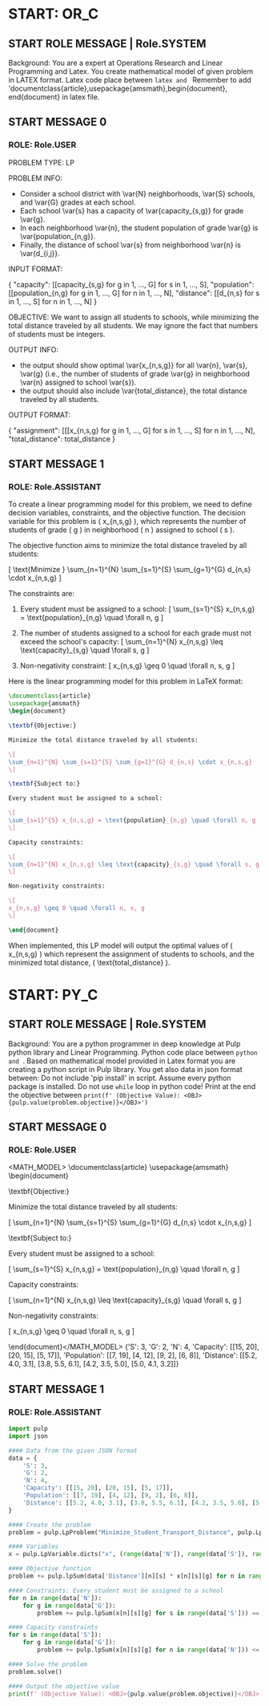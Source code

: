 # START: OR_C 
## START ROLE MESSAGE | Role.SYSTEM 
Background: You are a expert at Operations Research and Linear Programming and Latex. You create mathematical model of given problem in LATEX format. Latex code place between ```latex and ``` Remember to add 'documentclass{article},usepackage{amsmath},begin{document}, end{document} in latex file. 
## START MESSAGE 0 
### ROLE: Role.USER
<DESCRIPTION>
PROBLEM TYPE: LP

PROBLEM INFO: 

- Consider a school district with \var{N} neighborhoods, \var{S} schools, and \var{G} grades at each school.
- Each school \var{s} has a capacity of \var{capacity_{s,g}} for grade \var{g}. 
- In each neighborhood \var{n}, the student population of grade \var{g} is \var{population_{n,g}}. 
- Finally, the distance of school \var{s} from neighborhood \var{n} is \var{d_{i,j}}.

INPUT FORMAT: 

{
    "capacity": [[capacity_{s,g} for g in 1, ..., G] for s in 1, ..., S],
    "population": [[population_{n,g} for g in 1, ..., G] for n in 1, ..., N],
    "distance": [[d_{n,s} for s in 1, ..., S] for n in 1, ..., N]
}

OBJECTIVE: We want to assign all students to schools, while minimizing the total distance traveled by all students. We may ignore the fact that numbers of students must be integers.

OUTPUT INFO:
- the output should show optimal \var{x_{n,s,g}} for all \var{n}, \var{s}, \var{g} (i.e., the number of students of grade \var{g} in neighborhood \var{n} assigned to school \var{s}).
- the output should also include \var{total_distance}, the total distance traveled by all students.

OUTPUT FORMAT:

{
    "assignment": [[[x_{n,s,g} for g in 1, ..., G] for s in 1, ..., S] for n in 1, ..., N],
    "total_distance": total_distance
}

</DESCRIPTION>


## START MESSAGE 1 
### ROLE: Role.ASSISTANT
To create a linear programming model for this problem, we need to define decision variables, constraints, and the objective function. The decision variable for this problem is \( x_{n,s,g} \), which represents the number of students of grade \( g \) in neighborhood \( n \) assigned to school \( s \).

The objective function aims to minimize the total distance traveled by all students:

\[
\text{Minimize } \sum_{n=1}^{N} \sum_{s=1}^{S} \sum_{g=1}^{G} d_{n,s} \cdot x_{n,s,g}
\]

The constraints are:

1. Every student must be assigned to a school:
   \[
   \sum_{s=1}^{S} x_{n,s,g} = \text{population}_{n,g} \quad \forall n, g
   \]

2. The number of students assigned to a school for each grade must not exceed the school's capacity:
   \[
   \sum_{n=1}^{N} x_{n,s,g} \leq \text{capacity}_{s,g} \quad \forall s, g
   \]

3. Non-negativity constraint:
   \[
   x_{n,s,g} \geq 0 \quad \forall n, s, g
   \]

Here is the linear programming model for this problem in LaTeX format:

```latex
\documentclass{article}
\usepackage{amsmath}
\begin{document}

\textbf{Objective:}

Minimize the total distance traveled by all students:

\[
\sum_{n=1}^{N} \sum_{s=1}^{S} \sum_{g=1}^{G} d_{n,s} \cdot x_{n,s,g}
\]

\textbf{Subject to:}

Every student must be assigned to a school:

\[
\sum_{s=1}^{S} x_{n,s,g} = \text{population}_{n,g} \quad \forall n, g
\]

Capacity constraints:

\[
\sum_{n=1}^{N} x_{n,s,g} \leq \text{capacity}_{s,g} \quad \forall s, g
\]

Non-negativity constraints:

\[
x_{n,s,g} \geq 0 \quad \forall n, s, g
\]

\end{document}
```

When implemented, this LP model will output the optimal values of \( x_{n,s,g} \) which represent the assignment of students to schools, and the minimized total distance, \( \text{total\_distance} \).

# START: PY_C 
## START ROLE MESSAGE | Role.SYSTEM 
Background: You are a python programmer in deep knowledge at Pulp python library and Linear Programming. Python code place between ```python and ```. Based on mathematical model provided in Latex format you are creating a python script in Pulp library. You get also data in json format between: <DATA></DATA> Do not include 'pip install' in script. Assume every python package is installed. Do not use `while` loop in python code! Print at the end the objective between <OBJ></OBJ> `print(f' (Objective Value): <OBJ>{pulp.value(problem.objective)}</OBJ>')` 
## START MESSAGE 0 
### ROLE: Role.USER
<MATH_MODEL>
\documentclass{article}
\usepackage{amsmath}
\begin{document}

\textbf{Objective:}

Minimize the total distance traveled by all students:

\[
\sum_{n=1}^{N} \sum_{s=1}^{S} \sum_{g=1}^{G} d_{n,s} \cdot x_{n,s,g}
\]

\textbf{Subject to:}

Every student must be assigned to a school:

\[
\sum_{s=1}^{S} x_{n,s,g} = \text{population}_{n,g} \quad \forall n, g
\]

Capacity constraints:

\[
\sum_{n=1}^{N} x_{n,s,g} \leq \text{capacity}_{s,g} \quad \forall s, g
\]

Non-negativity constraints:

\[
x_{n,s,g} \geq 0 \quad \forall n, s, g
\]

\end{document}</MATH_MODEL>
<DATA>
{'S': 3, 'G': 2, 'N': 4, 'Capacity': [[15, 20], [20, 15], [5, 17]], 'Population': [[7, 19], [4, 12], [9, 2], [6, 8]], 'Distance': [[5.2, 4.0, 3.1], [3.8, 5.5, 6.1], [4.2, 3.5, 5.0], [5.0, 4.1, 3.2]]}</DATA>


## START MESSAGE 1 
### ROLE: Role.ASSISTANT
```python
import pulp
import json

#### Data from the given JSON format
data = {
    'S': 3,
    'G': 2,
    'N': 4,
    'Capacity': [[15, 20], [20, 15], [5, 17]],
    'Population': [[7, 19], [4, 12], [9, 2], [6, 8]],
    'Distance': [[5.2, 4.0, 3.1], [3.8, 5.5, 6.1], [4.2, 3.5, 5.0], [5.0, 4.1, 3.2]]
}

#### Create the problem
problem = pulp.LpProblem("Minimize_Student_Transport_Distance", pulp.LpMinimize)

#### Variables
x = pulp.LpVariable.dicts("x", (range(data['N']), range(data['S']), range(data['G'])), lowBound=0)

#### Objective function
problem += pulp.lpSum(data['Distance'][n][s] * x[n][s][g] for n in range(data['N']) for s in range(data['S']) for g in range(data['G']))

#### Constraints: Every student must be assigned to a school
for n in range(data['N']):
    for g in range(data['G']):
        problem += pulp.lpSum(x[n][s][g] for s in range(data['S'])) == data['Population'][n][g]

#### Capacity constraints
for s in range(data['S']):
    for g in range(data['G']):
        problem += pulp.lpSum(x[n][s][g] for n in range(data['N'])) <= data['Capacity'][s][g]

#### Solve the problem
problem.solve()

#### Output the objective value
print(f' (Objective Value): <OBJ>{pulp.value(problem.objective)}</OBJ>')
```

